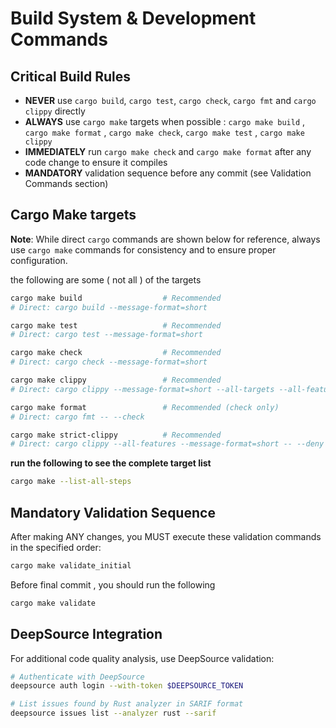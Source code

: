 # Build System & Development Commands

## Critical Build Rules

- **NEVER** use `cargo build`, `cargo test`, `cargo check`, `cargo fmt` and
  `cargo clippy` directly
- **ALWAYS** use `cargo make` targets when possible : `cargo make build` ,
  `cargo make format` , `cargo make check`, `cargo make test` ,
  `cargo make clippy`
- **IMMEDIATELY** run `cargo make check` and `cargo make format` after any code
  change to ensure it compiles
- **MANDATORY** validation sequence before any commit (see Validation Commands
  section)

## Cargo Make targets

**Note**: While direct `cargo` commands are shown below for reference, always
use `cargo make` commands for consistency and to ensure proper configuration.

the following are some ( not all ) of the targets

```bash
cargo make build                  # Recommended
# Direct: cargo build --message-format=short

cargo make test                   # Recommended
# Direct: cargo test --message-format=short

cargo make check                  # Recommended
# Direct: cargo check --message-format=short

cargo make clippy                 # Recommended
# Direct: cargo clippy --message-format=short --all-targets --all-features -- -D warnings

cargo make format                 # Recommended (check only)
# Direct: cargo fmt -- --check

cargo make strict-clippy          # Recommended
# Direct: cargo clippy --all-features --message-format=short -- --deny warnings --deny clippy::pedantic --deny clippy::nursery --allow clippy::wildcard_imports --allow clippy::used_underscore_binding --allow clippy::missing_docs_in_private_items --allow clippy::missing_panics_doc --allow clippy::missing_errors_doc --allow clippy::missing_safety_doc --allow clippy::doc_markdown
```

**run the following to see the complete target list**

```bash
cargo make --list-all-steps
```

## Mandatory Validation Sequence

After making ANY changes, you MUST execute these validation commands in the
specified order:

```bash
cargo make validate_initial
```

Before final commit , you should run the following

```bash
cargo make validate
```

## DeepSource Integration

For additional code quality analysis, use DeepSource validation:

```bash
# Authenticate with DeepSource
deepsource auth login --with-token $DEEPSOURCE_TOKEN

# List issues found by Rust analyzer in SARIF format
deepsource issues list --analyzer rust --sarif
```
